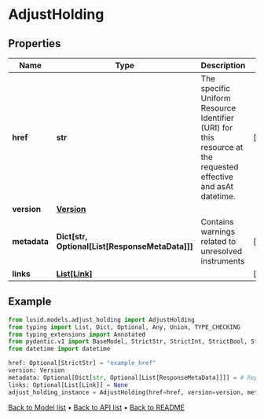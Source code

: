 # AdjustHolding

## Properties
Name | Type | Description | Notes
------------ | ------------- | ------------- | -------------
**href** | **str** | The specific Uniform Resource Identifier (URI) for this resource at the requested effective and asAt datetime. | [optional] 
**version** | [**Version**](Version.md) |  | 
**metadata** | **Dict[str, Optional[List[ResponseMetaData]]]** | Contains warnings related to unresolved instruments | [optional] 
**links** | [**List[Link]**](Link.md) |  | [optional] 
## Example

```python
from lusid.models.adjust_holding import AdjustHolding
from typing import List, Dict, Optional, Any, Union, TYPE_CHECKING
from typing_extensions import Annotated
from pydantic.v1 import BaseModel, StrictStr, StrictInt, StrictBool, StrictFloat, StrictBytes, Field, validator, ValidationError, conlist, constr
from datetime import datetime

href: Optional[StrictStr] = "example_href"
version: Version
metadata: Optional[Dict[str, Optional[List[ResponseMetaData]]]] = # Replace with your value
links: Optional[List[Link]] = None
adjust_holding_instance = AdjustHolding(href=href, version=version, metadata=metadata, links=links)

```

[Back to Model list](../README.md#documentation-for-models) &#8226; [Back to API list](../README.md#documentation-for-api-endpoints) &#8226; [Back to README](../README.md)

